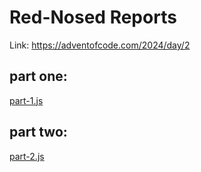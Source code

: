 # Red-Nosed Reports

Link: https://adventofcode.com/2024/day/2

## part one:
[part-1.js](part-1.js)

## part two:
[part-2.js](part-2.js)
